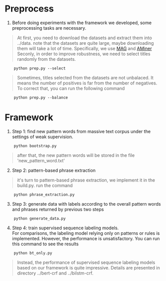 # Preprocess
1. Before doing experiments with the framework we developed, some preprocessing tasks are necessary.  
> At first, you need to download the datasets and extract them into ../data. note that the datasets 
are quite large, maybe downloading them will take a lot of time. Specifically, we use [MAG](https://academicgraphv2.blob.core.windows.net/oag/mag/paper/mag_papers_0.zip) and [AMiner](https://lfs.aminer.cn/lab-datasets/citation/dblp.v10.zip)
> Seconly, in order to improve robustness, we need to select titles randomly from the datasets.
```
    python prep.py --select
```
> Sometimes, titles selected from the datasets are not unbalaced. It means the number of positives is far from the number of negatives. To correct that, you can run the following command
```
    python prep.py --balance
```

# Framework
1. Step 1: find new pattern words from massive text corpus under the settings of weak supervision.  
```
    python bootstrap.py
```
> after that, the new pattern words will be stored in the file 'new_pattern_word.txt'
2. Step 2: pattern-based phrase extraction  
> it's turn to pattern-based phrase extraction, we implement it in the build.py. run the command
```
    python phrase_extraction.py
```
3. Step 3: generate data with labels according to the overall pattern words and phrases returned 
by previous two steps  
```
    python generate_data.py
```

4. Step 4: train supervised sequence labeling models.  
For comparisons, the labeling model relying only on patterns or rules is implemented. However, the performance is unsatisfactory. You can run this command to see the results
```
    python bt_only.py
```
> Instead, the performance of supervised sequence labeling models based on our framework is quite impressive. Details are presented in directory ../bert-crf and ../bilstm-crf.